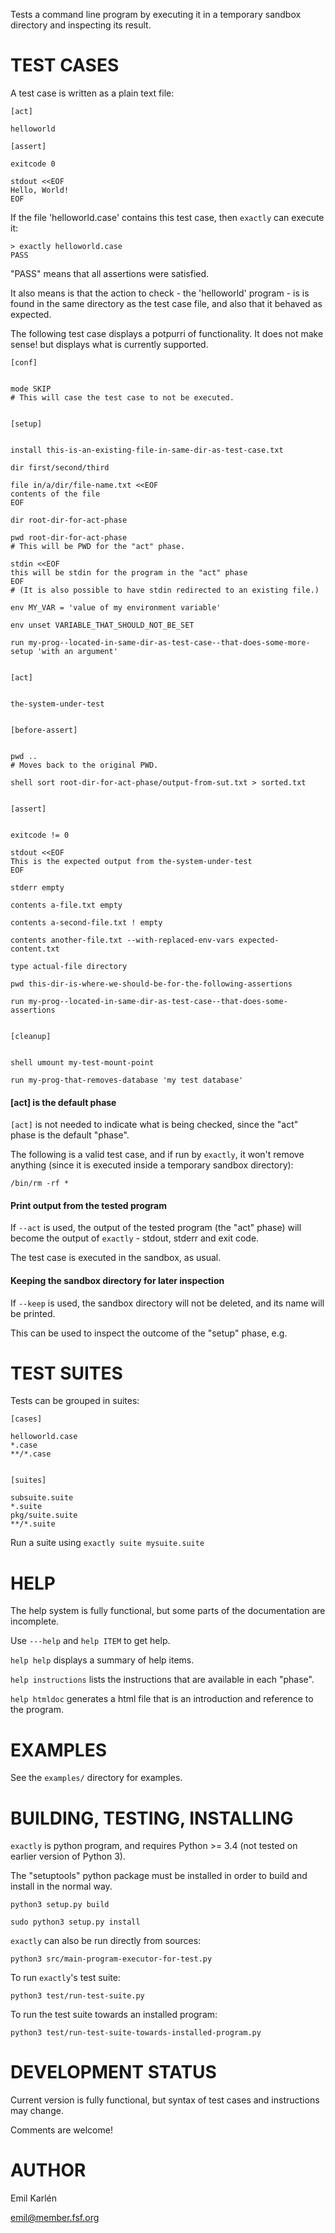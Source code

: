 Tests a command line program by executing it in a temporary sandbox directory and inspecting its result.


# TEST CASES


A test case is written as a plain text file:

    [act]

    helloworld

    [assert]

    exitcode 0

    stdout <<EOF
    Hello, World!
    EOF


If the file 'helloworld.case' contains this test case, then `exactly` can execute it:


    > exactly helloworld.case
    PASS


"PASS" means that all assertions were satisfied.

It also means is that the action to check - the 'helloworld' program -
is is found in the same directory as the test case file,
and also that it behaved as expected.


The following test case displays a potpurri of functionality. It does not make sense! but displays
what is currently supported.


    [conf]


    mode SKIP
    # This will case the test case to not be executed.


    [setup]


    install this-is-an-existing-file-in-same-dir-as-test-case.txt

    dir first/second/third

    file in/a/dir/file-name.txt <<EOF
    contents of the file
    EOF

    dir root-dir-for-act-phase

    pwd root-dir-for-act-phase
    # This will be PWD for the "act" phase. 

    stdin <<EOF
    this will be stdin for the program in the "act" phase
    EOF
    # (It is also possible to have stdin redirected to an existing file.)

    env MY_VAR = 'value of my environment variable'

    env unset VARIABLE_THAT_SHOULD_NOT_BE_SET

    run my-prog--located-in-same-dir-as-test-case--that-does-some-more-setup 'with an argument'


    [act]


    the-system-under-test


    [before-assert]


    pwd ..
    # Moves back to the original PWD.

    shell sort root-dir-for-act-phase/output-from-sut.txt > sorted.txt


    [assert]


    exitcode != 0

    stdout <<EOF
    This is the expected output from the-system-under-test
    EOF

    stderr empty

    contents a-file.txt empty

    contents a-second-file.txt ! empty

    contents another-file.txt --with-replaced-env-vars expected-content.txt

    type actual-file directory

    pwd this-dir-is-where-we-should-be-for-the-following-assertions

    run my-prog--located-in-same-dir-as-test-case--that-does-some-assertions


    [cleanup]


    shell umount my-test-mount-point

    run my-prog-that-removes-database 'my test database'


#### [act] is the default phase


`[act]` is not needed to indicate what is being checked, since the "act" phase is the default "phase".
 
The following is a valid test case,
and if run by `exactly`, it won't remove anything (since it is executed inside a temporary sandbox directory):

    /bin/rm -rf *


#### Print output from the tested program


If `--act` is used, the output of the tested program (the "act" phase) will become the output of `exactly` -
stdout, stderr and exit code.

The test case is executed in the sandbox, as usual.


#### Keeping the sandbox directory for later inspection


If `--keep` is used, the sandbox directory will not be deleted, and its name will be printed. 

This can be used to inspect the outcome of the "setup" phase, e.g.


# TEST SUITES


Tests can be grouped in suites:


    [cases]

    helloworld.case
    *.case
    **/*.case
    

    [suites]

    subsuite.suite
    *.suite
    pkg/suite.suite
    **/*.suite


Run a suite using `exactly suite mysuite.suite`


# HELP


The help system is fully functional, but some parts of the documentation are incomplete.

Use `---help` and `help ITEM` to get help.

`help help` displays a summary of help items.

`help instructions` lists the instructions that are available in each "phase".

`help htmldoc` generates a html file that is an introduction and reference to the program.


# EXAMPLES


See the `examples/` directory for examples.


# BUILDING, TESTING, INSTALLING


`exactly` is python program, and requires Python >= 3.4 (not tested on earlier version of Python 3).

The "setuptools" python package must be installed in order to build and install in the normal way.

    python3 setup.py build

    sudo python3 setup.py install


`exactly` can also be run directly from sources:

    python3 src/main-program-executor-for-test.py


To run `exactly`'s test suite:

    python3 test/run-test-suite.py

To run the test suite towards an installed program:

    python3 test/run-test-suite-towards-installed-program.py


# DEVELOPMENT STATUS


Current version is fully functional, but syntax of test cases and instructions may change.

Comments are welcome!


# AUTHOR


Emil Karlén

emil@member.fsf.org
